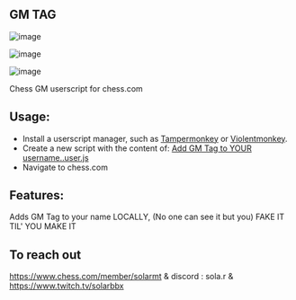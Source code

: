 ## GM TAG

![image](https://github.com/xppazarr/GMTitleChess/assets/79111364/1bdd1dbc-41ff-4331-9044-63b7220cf267)


![image](https://github.com/xppazarr/GMTitleChess/assets/79111364/12aa4a7f-c040-4c75-8087-bd56ce753157)

![image](https://github.com/xppazarr/GMTitleChess/assets/79111364/0dbd9187-cb09-4d30-a3ce-21a98db68565)


Chess GM userscript for chess.com

## Usage:
 - Install a userscript manager, such as [Tampermonkey](https://www.tampermonkey.net/) or [Violentmonkey](https://violentmonkey.github.io/get-it/).
 - Create a new script with the content of: [Add GM Tag to YOUR username..user.js](https://raw.githubusercontent.com/xppazarr/GMTitleChess/main/Add%20GM%20Tag%20to%20YOUR%20username..user.js)
 - Navigate to chess.com

## Features:

Adds GM Tag to your name LOCALLY, (No one can see it but you) FAKE IT TIL' YOU MAKE IT

## To reach out

https://www.chess.com/member/solarmt & discord : sola.r & https://www.twitch.tv/solarbbx

